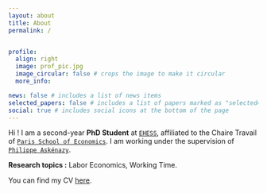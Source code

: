 ```yaml
---
layout: about
title: About
permalink: /


profile:
  align: right
  image: prof_pic.jpg
  image_circular: false # crops the image to make it circular
  more_info:

news: false # includes a list of news items
selected_papers: false # includes a list of papers marked as "selected={true}"
social: true # includes social icons at the bottom of the page
---
```


Hi ! 
I am a second-year **PhD Student** at <a href="https://www.ehess.fr/fr" target="_blank">`EHESS`</a>, affiliated to the Chaire Travail of <a href="https://www.parisschoolofeconomics.eu/fr/" target="_blank">`Paris School of Economics`</a>. I am working under the supervision of <a href="http://www.jourdan.ens.fr/~askenazy/" target="_blank">`Philippe Askénazy`</a>.

**Research topics :** Labor Economics, Working Time.

You can find my CV <a href="assets/pdf/cv.pdf" target="_blank">here</a>.
